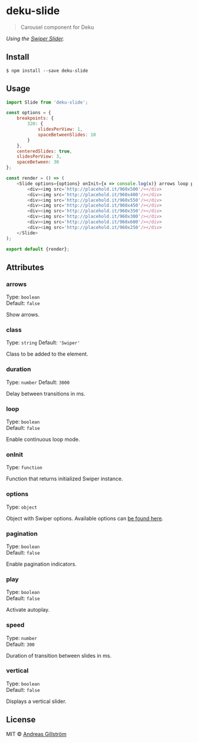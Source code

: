 # deku-slide

> Carousel component for Deku

*Using the [Swiper Slider](http://idangero.us/swiper/api/).*


## Install

```
$ npm install --save deku-slide
```


## Usage

```js
import Slide from 'deku-slide';

const options = {
	breakpoints: {
		320: {
			slidesPerView: 1,
			spaceBetweenSlides: 10
		}
	},
	centeredSlides: true,
	slidesPerView: 3,
	spaceBetween: 30
};

const render = () => (
	<Slide options={options} onInit={x => console.log(x)} arrows loop pagination>
		<div><img src='http://placehold.it/960x500'/></div>
		<div><img src='http://placehold.it/960x400'/></div>
		<div><img src='http://placehold.it/960x550'/></div>
		<div><img src='http://placehold.it/960x450'/></div>
		<div><img src='http://placehold.it/960x350'/></div>
		<div><img src='http://placehold.it/960x300'/></div>
		<div><img src='http://placehold.it/960x600'/></div>
		<div><img src='http://placehold.it/960x250'/></div>
	</Slide>
);

export default {render};
```


## Attributes

### arrows

Type: `boolean`  
Default: `false`

Show arrows.

### class

Type: `string`
Default: `'Swiper'`

Class to be added to the element.

### duration

Type: `number`
Default: `3000`

Delay between transitions in ms.

### loop

Type: `boolean`  
Default: `false`

Enable continuous loop mode.

### onInit

Type: `function`

Function that returns initialized Swiper instance.

### options

Type: `object`

Object with Swiper options. Available options can [be found here](http://idangero.us/swiper/api/).

### pagination

Type: `boolean`  
Default: `false`

Enable pagination indicators.

### play

Type: `boolean`  
Default: `false`

Activate autoplay.

### speed

Type: `number`  
Default: `300`

Duration of transition between slides in ms.

### vertical

Type: `boolean`  
Default: `false`

Displays a vertical slider.


## License

MIT © [Andreas Gillström](http://github.com/gillstrom)
